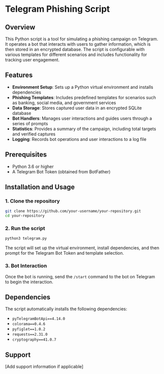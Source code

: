 # Telegram Phishing Script

## Overview

This Python script is a tool for simulating a phishing campaign on Telegram. It operates a bot that interacts with users to gather information, which is then stored in an encrypted database. The script is configurable with various templates for different scenarios and includes functionality for tracking user engagement.

## Features

- **Environment Setup**: Sets up a Python virtual environment and installs dependencies
- **Phishing Templates**: Includes predefined templates for scenarios such as banking, social media, and government services
- **Data Storage**: Stores captured user data in an encrypted SQLite database
- **Bot Handlers**: Manages user interactions and guides users through a series of prompts
- **Statistics**: Provides a summary of the campaign, including total targets and verified captures
- **Logging**: Records bot operations and user interactions to a log file

## Prerequisites

- Python 3.6 or higher
- A Telegram Bot Token (obtained from BotFather)

## Installation and Usage

### 1. Clone the repository

```bash
git clone https://github.com/your-username/your-repository.git
cd your-repository
```

### 2. Run the script

```bash
python3 telegram.py
```

The script will set up the virtual environment, install dependencies, and then prompt for the Telegram Bot Token and template selection.

### 3. Bot Interaction

Once the bot is running, send the `/start` command to the bot on Telegram to begin the interaction.

## Dependencies

The script automatically installs the following dependencies:

- `pyTelegramBotApi==4.14.0`
- `colorama==0.4.6`
- `pyfiglet==1.0.2`
- `requests==2.31.0`
- `cryptography==41.0.7`



## Support

[Add support information if applicable]
